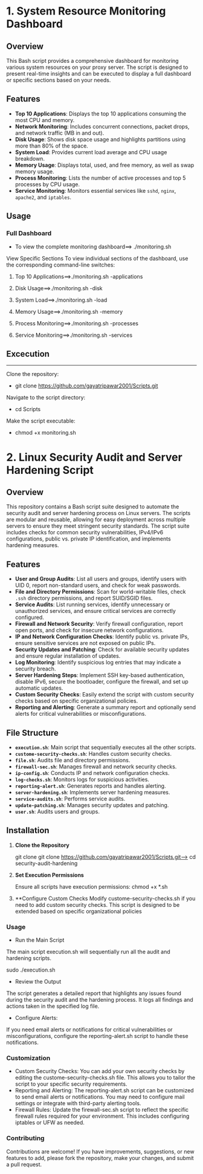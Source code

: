 # 1. System Resource Monitoring Dashboard

## Overview

This Bash script provides a comprehensive dashboard for monitoring various system resources on your proxy server. The script is designed to present real-time insights and can be executed to display a full dashboard or specific sections based on your needs.

## Features

- **Top 10 Applications**: Displays the top 10 applications consuming the most CPU and memory.
- **Network Monitoring**: Includes concurrent connections, packet drops, and network traffic (MB in and out).
- **Disk Usage**: Shows disk space usage and highlights partitions using more than 80% of the space.
- **System Load**: Provides current load average and CPU usage breakdown.
- **Memory Usage**: Displays total, used, and free memory, as well as swap memory usage.
- **Process Monitoring**: Lists the number of active processes and top 5 processes by CPU usage.
- **Service Monitoring**: Monitors essential services like `sshd`, `nginx`, `apache2`, and `iptables`.

## Usage

### Full Dashboard

- To view the complete monitoring dashboard==>
  ./monitoring.sh

View Specific Sections
To view individual sections of the dashboard, use the corresponding command-line switches:

1. Top 10 Applications==>./monitoring.sh -applications

2. Disk Usage==>./monitoring.sh -disk

3. System Load==>./monitoring.sh -load

4. Memory Usage==>./monitoring.sh -memory

5. Process Monitoring==>./monitoring.sh -processes

6. Service Monitoring==>./monitoring.sh -services

## Excecution
--------------------
Clone the repository:
* git clone https://github.com/gayatripawar2001/Scripts.git
  
Navigate to the script directory:
* cd Scripts
  
Make the script executable:
* chmod +x monitoring.sh

# 2. Linux Security Audit and Server Hardening Script

## Overview

This repository contains a Bash script suite designed to automate the security audit and server hardening process on Linux servers. The scripts are modular and reusable, allowing for easy deployment across multiple servers to ensure they meet stringent security standards. The script suite includes checks for common security vulnerabilities, IPv4/IPv6 configurations, public vs. private IP identification, and implements hardening measures.

## Features

- **User and Group Audits**: List all users and groups, identify users with UID 0, report non-standard users, and check for weak passwords.
- **File and Directory Permissions**: Scan for world-writable files, check `.ssh` directory permissions, and report SUID/SGID files.
- **Service Audits**: List running services, identify unnecessary or unauthorized services, and ensure critical services are correctly configured.
- **Firewall and Network Security**: Verify firewall configuration, report open ports, and check for insecure network configurations.
- **IP and Network Configuration Checks**: Identify public vs. private IPs, ensure sensitive services are not exposed on public IPs.
- **Security Updates and Patching**: Check for available security updates and ensure regular installation of updates.
- **Log Monitoring**: Identify suspicious log entries that may indicate a security breach.
- **Server Hardening Steps**: Implement SSH key-based authentication, disable IPv6, secure the bootloader, configure the firewall, and set up automatic updates.
- **Custom Security Checks**: Easily extend the script with custom security checks based on specific organizational policies.
- **Reporting and Alerting**: Generate a summary report and optionally send alerts for critical vulnerabilities or misconfigurations.

## File Structure

- **`execution.sh`**: Main script that sequentially executes all the other scripts.
- **`custome-security-checks.sh`**: Handles custom security checks.
- **`file.sh`**: Audits file and directory permissions.
- **`firewall-sec.sh`**: Manages firewall and network security checks.
- **`ip-config.sh`**: Conducts IP and network configuration checks.
- **`log-checks.sh`**: Monitors logs for suspicious activities.
- **`reporting-alert.sh`**: Generates reports and handles alerting.
- **`server-hardening.sh`**: Implements server hardening measures.
- **`service-audits.sh`**: Performs service audits.
- **`update-patching.sh`**: Manages security updates and patching.
- **`user.sh`**: Audits users and groups.

## Installation

1. **Clone the Repository**

   git clone git clone https://github.com/gayatripawar2001/Scripts.git-->
   cd security-audit-hardening
   
2. **Set Execution Permissions**

   Ensure all scripts have execution permissions:
   chmod +x *.sh

3. **Configure Custom Checks
    Modify custome-security-checks.sh if you need to add custom security checks. This script is designed to be extended based on specific organizational policies

### Usage
* Run the Main Script

The main script execution.sh will sequentially run all the audit and hardening scripts.

sudo ./execution.sh
* Review the Output

The script generates a detailed report that highlights any issues found during the security audit and the hardening process. It logs all findings and actions taken in the specified log file.

* Configure Alerts: 

If you need email alerts or notifications for critical vulnerabilities or misconfigurations, configure the reporting-alert.sh script to handle these notifications.

### Customization
* Custom Security Checks: 
You can add your own security checks by editing the custome-security-checks.sh file. This allows you to tailor the script to your specific security requirements.
* Reporting and Alerting: 
The reporting-alert.sh script can be customized to send email alerts or notifications. You may need to configure mail settings or integrate with third-party alerting tools.
* Firewall Rules: 
Update the firewall-sec.sh script to reflect the specific firewall rules required for your environment. This includes configuring iptables or UFW as needed.

### Contributing
Contributions are welcome! If you have improvements, suggestions, or new features to add, please fork the repository, make your changes, and submit a pull request.
